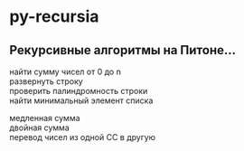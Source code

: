 # py-recursia
## Рекурсивные алгоритмы на Питоне...

найти сумму чисел от 0 до n  
развернуть строку  
проверить палиндромность строки  
найти минимальный элемент списка  

медленная сумма  
двойная сумма  
перевод чисел из одной СС в другую  
